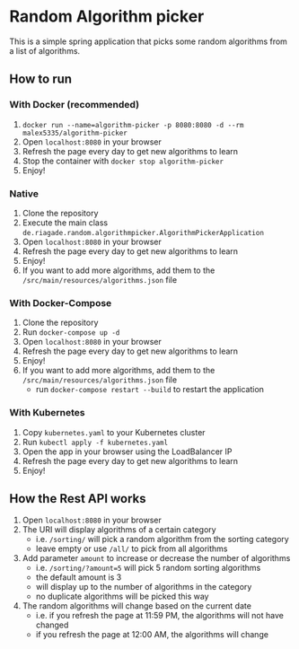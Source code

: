 # Random Algorithm picker

This is a simple spring application that picks some random algorithms from a list of algorithms.

## How to run

### With Docker (recommended)

1. `docker run --name=algorithm-picker -p 8080:8080 -d --rm malex5335/algorithm-picker`
2. Open `localhost:8080` in your browser
3. Refresh the page every day to get new algorithms to learn
4. Stop the container with `docker stop algorithm-picker`
5. Enjoy!

### Native

1. Clone the repository
2. Execute the main class `de.riagade.random.algorithmpicker.AlgorithmPickerApplication`
3. Open `localhost:8080` in your browser
4. Refresh the page every day to get new algorithms to learn
5. Enjoy!
6. If you want to add more algorithms, add them to the `/src/main/resources/algorithms.json` file

### With Docker-Compose

1. Clone the repository
2. Run `docker-compose up -d`
3. Open `localhost:8080` in your browser
4. Refresh the page every day to get new algorithms to learn
5. Enjoy!
6. If you want to add more algorithms, add them to the `/src/main/resources/algorithms.json` file
   - run `docker-compose restart --build` to restart the application

### With Kubernetes

1. Copy `kubernetes.yaml` to your Kubernetes cluster
2. Run `kubectl apply -f kubernetes.yaml`
3. Open the app in your browser using the LoadBalancer IP
4. Refresh the page every day to get new algorithms to learn
5. Enjoy!

## How the Rest API works

1. Open `localhost:8080` in your browser
2. The URI will display algorithms of a certain category
   - i.e. `/sorting/` will pick a random algorithm from the sorting category
   - leave empty or use `/all/` to pick from all algorithms
3. Add parameter `amount` to increase or decrease the number of algorithms
   - i.e. `/sorting/?amount=5` will pick 5 random sorting algorithms
   - the default amount is 3
   - will display up to the number of algorithms in the category
   - no duplicate algorithms will be picked this way
4. The random algorithms will change based on the current date
   - i.e. if you refresh the page at 11:59 PM, the algorithms will not have changed
   - if you refresh the page at 12:00 AM, the algorithms will change